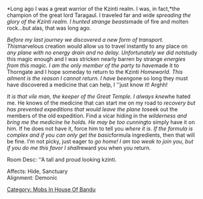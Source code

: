 *Long ago I was a great warrior of the Kzinti realm. I was, in fact,*the
champion of the great lord Taragaul. I traveled far and wide *spreading
the glory of the Kzinti realm. I hunted strange beasts*made of fire and
molten rock...but alas, that was long ago.

*Before my last journey we discovered a new form of transport.
This*marvelous creation would allow us to travel instantly to any place
on *any plane with no energy drain and no delay. Unfortunately we did
not*study this magic enough and I was stricken nearly barren by strange
*energies from this magic. I am the only member of the party to
have*made it to Thorngate and I hope someday to return to the Kzinti
*Homeworld. This ailment is the reason I cannot return. I have been*gone
so long they must have discovered a medicine that can help, I ''just
know it! Arghh!

*It is that vile man, the keeper of the Great Temple. I always knew*he
hated me. He knows of the medicine that can start me on my road to
*recovery but has prevented expeditions that would leave the plane
to*seek out the members of the old expedition. Find a vicar hiding in
the *wilderness and bring me the medicine he holds. He may be too
cunning*to simply have it on him. If he does not have it, force him to
tell you *where it is. If the formula is complex and if you can only get
the basic*formula ingredients, then that will be fine. I'm not picky,
just eager to *go home! I am too weak to join you, but if you do me this
favor I shall*reward you when you return.

Room Desc: ''A tall and proud looking kzinti.

Affects: Hide, Sanctuary  
Alignment: Demonic  

[Category: Mobs In House Of
Bandu](Category:_Mobs_In_House_Of_Bandu "wikilink")

